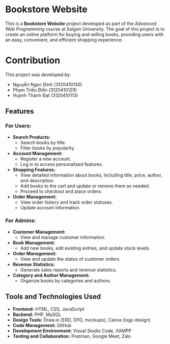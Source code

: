 # Bookstore Website

This is a **Bookstore Website** project developed as part of the *Advanced Web Programming* course at Saigon University. The goal of this project is to create an online platform for buying and selling books, providing users with an easy, convenient, and efficient shopping experience.

# Contribution
This project was developed by:

- Nguyễn Ngọc Đính (3120410130)
- Phạm Triều Điền (3120410129)
- Huỳnh Thành Đạt (3120410113)

## Features

### For Users:
- **Search Products:**
  - Search books by title.
  - Filter books by popularity.
- **Account Management:**
  - Register a new account.
  - Log in to access personalized features.
- **Shopping Features:**
  - View detailed information about books, including title, price, author, and description.
  - Add books to the cart and update or remove them as needed.
  - Proceed to checkout and place orders.
- **Order Management:**
  - View order history and track order statuses.
  - Update account information.

### For Admins:
- **Customer Management:**
  - View and manage customer information.
- **Book Management:**
  - Add new books, edit existing entries, and update stock levels.
- **Order Management:**
  - View and update the status of customer orders.
- **Revenue Statistics:**
  - Generate sales reports and revenue statistics.
- **Category and Author Management:**
  - Organize books by categories and authors.

## Tools and Technologies Used
- **Frontend:** HTML, CSS, JavaScript
- **Backend:** PHP, MySQL
- **Design Tools:** Draw.io (ERD, DFD, mockups), Canva (logo design)
- **Code Management:** GitHub
- **Development Environment:** Visual Studio Code, XAMPP
- **Testing and Collaboration:** Postman, Google Meet, Zalo


